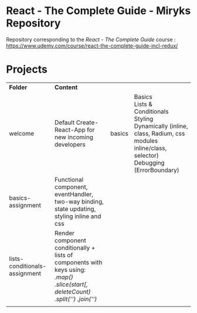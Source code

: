 # React - The Complete Guide - Miryks Repository
Repository corresponding to the <i>React - The Complete Guide</i> course : https://www.udemy.com/course/react-the-complete-guide-incl-redux/

<h1>Projects</h1>
<table>
  <tr>
    <td><b>Folder</b></td>
    <td><b>Content</b></td>
  </tr>
  <tr>
    <td>welcome</td>
    <td>
      Default Create-React-App for new incoming developers
    </td>
    <td>basics</td>
    <td>
      Basics</br>
      Lists & Conditionals</br>
      Styling Dynamically (inline, class, Radium, css modules inline/class, selector)</br>
      Debugging (ErrorBoundary)</br>
    </td>
  </tr>
  <tr>
    <td>basics-assignment</td>
    <td>Functional component, eventHandler, two-way binding, state updating, styling inline and css</td>
  </tr>
  <tr>
    <td>lists-conditionals-assignment</td>
    <td>Render component conditionally  + lists of components with keys using:</br>
      <i>.map() .slice(start[, deleteCount) .split('') .join('')</i>
    </td>
  </tr>
  <tr>
    <td></td>
    <td></td>
  </tr>
</table>

